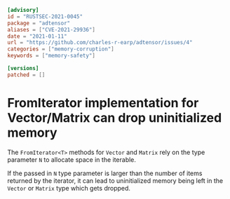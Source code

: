 ```toml
[advisory]
id = "RUSTSEC-2021-0045"
package = "adtensor"
aliases = ["CVE-2021-29936"]
date = "2021-01-11"
url = "https://github.com/charles-r-earp/adtensor/issues/4"
categories = ["memory-corruption"]
keywords = ["memory-safety"]

[versions]
patched = []
```

# FromIterator implementation for Vector/Matrix can drop uninitialized memory

The `FromIterator<T>` methods for `Vector` and `Matrix` rely on the type
parameter `N` to allocate space in the iterable.

If the passed in `N` type parameter is larger than the number of items returned
by the iterator, it can lead to uninitialized memory being left in the
`Vector` or `Matrix` type which gets dropped.
